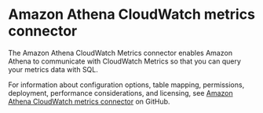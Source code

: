 # Amazon Athena CloudWatch metrics connector<a name="athena-prebuilt-data-connectors-cwmetrics"></a>

The Amazon Athena CloudWatch Metrics connector enables Amazon Athena to communicate with CloudWatch Metrics so that you can query your metrics data with SQL\.

For information about configuration options, table mapping, permissions, deployment, performance considerations, and licensing, see [Amazon Athena CloudWatch metrics connector](https://github.com/awslabs/aws-athena-query-federation/tree/master/athena-cloudwatch-metrics#amazon-athena-cloudwatch-metrics-connector) on GitHub\.